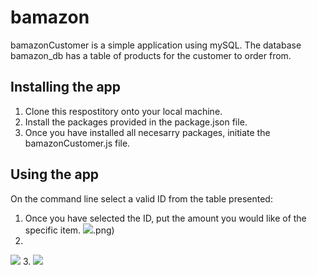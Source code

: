 # bamazon

bamazonCustomer is a simple application using mySQL. The database bamazon_db has a table of products for the customer to order from.

## Installing the app
1. Clone this respostitory onto your local machine.
2. Install the packages provided in the package.json file.
3. Once you have installed all necesarry packages, initiate the bamazonCustomer.js file.

## Using the app
On the command line select a valid ID from the table presented:
1. Once you have selected the ID, put the amount you would like of the specific item.
![](start_game).png)
2. 
![](insufficient_quantity.png)
3. 
![](out_of_stock)
